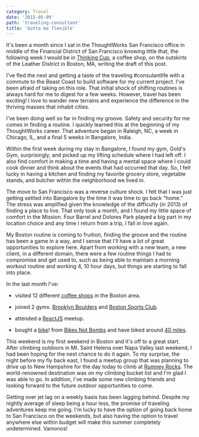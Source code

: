 ```yaml
---
category: Travel
date: '2015-05-09'
path: 'traveling-consultant'
title: 'Gotta be flexible'
---
```


It's been a month since I sat in the ThoughtWorks San Francisco office in middle of the Financial District of San Francisco knowing little that, the following week I would be in [Thinking Cup](http://www.thinkingcup.com/), a coffee shop, on the outskirts of the Leather District in Boston, MA, writing the draft of this post.

I've fled the nest and getting a taste of the traveling #consulantlife with a commute to the Beast Coast to build software for my current project. I've been afraid of taking on this role. That initial shock of shifting routines is always hard for me to digest for a few weeks. However, travel has been exciting! I love to wander new terrains and experience the difference in the thriving masses that inhabit cities.

I've been doing well so far in finding my groove. Safety and security for me comes in finding a routine. I quickly learned this at the beginning of my ThoughtWorks career. That adventure began in Raleigh, NC, a week in Chicago, IL, and a final 5 weeks in Bangalore, India.

Within the first week during my stay in Bangalore, I found my gym, Gold's Gym, surprisingly, and picked up my lifting schedule where I had left off. I also find comfort in making a time and having a mental space where I could cook dinner and think about the events that had occurred that day. So, I felt lucky in having a kitchen and finding my favorite grocery store, vegetable stands, and butcher within the neighborhood we lived in.

The move to San Francisco was a reverse culture shock. I felt that I was just getting settled into Bangalore by the time it was time to go back "home." The stress was amplified given the knowledge of the difficulty (in 2013) of finding a place to live. That only took a month, and I found my little space of comfort in the Mission. Four Barrel and Dolores Park played a big part in my location choice and any time I return from a trip, I fall in love again.

My Boston routine is coming to fruition, finding the groove and the routine has been a game in a way, and I sense that I'll have a lot of great opportunities to explore here. Apart from working with a new team, a new client, in a different domain, there were a few routine things I had to compromise and get used to, such as being able to maintain a morning workout routine and working 4, 10 hour days, but things are starting to fall into place.

In the last month I've:

- visited 12 different [coffee shops](http://likescoffee.com/cafefronts) in the Boston area.

- joined 2 gyms. [Brooklyn Boulders](http://brooklynboulders.com/somerville/) and [Boston Sports Club](https://www.mysportsclubs.com/).

- attended a [ReactJS](http://www.meetup.com/ReactJS-Boston/) meetup.

- bought a [bike](https://instagram.com/p/2YQJVMJZK2)! from [Bikes Not Bombs](https://bikesnotbombs.org/) and have biked around [40 miles](https://www.strava.com/athletes/1802729).

This weekend is my first weekend in Boston and it's off to a great start. After climbing outdoors in Mt. Saint Helena over Napa Valley last weekend, I had been hoping for the next chance to do it again. To my surprise, the night before my fly back east, I found a meetup group that was planning to drive up to New Hampshire for the day today to climb at [Rumney Rocks](http://en.wikipedia.org/wiki/Rumney,_New_Hampshire#Rumney_Rocks). The world-renowned destination was on my climbing bucket list and I'm glad I was able to go. In addition, I've made some new climbing friends and looking forward to the future outdoor opportunities to come.

Getting over jet lag on a weekly basis has been lagging behind. Despite my nightly average of sleep being a hour less, the promise of traveling adventures keep me going. I'm lucky to have the option of going back home to San Francisco on the weekends, but also having the option to travel anywhere else within budget will make this summer completely undetermined. Vamonos!
